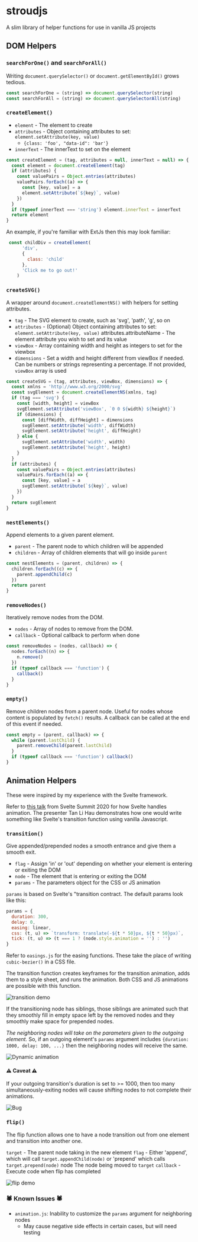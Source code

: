 # stroudjs

A slim library of helper functions for use in vanilla JS projects

## DOM Helpers

### `searchForOne()` and `searchForAll()`

Writing ```document.querySelector()``` or ```document.getElementById()``` grows tedious.

```javascript
const searchForOne = (string) => document.querySelector(string)
const searchForAll = (string) => document.querySelectorAll(string)
```

### `createElement()`

- `element` - The element to create
- `attributes` - Object containing attributes to set: ```element.setAttribute(key, value)```
  - `{class: 'foo', "data-id": 'bar'}`
- `innerText` - The innerText to set on the element

```javascript
const createElement = (tag, attributes = null, innerText = null) => {
  const element = document.createElement(tag)
  if (attributes) {
    const valuePairs = Object.entries(attributes)
    valuePairs.forEach((a) => {
      const [key, value] = a
      element.setAttribute(`${key}`, value)
    })
  }
  if (typeof innerText === 'string') element.innerText = innerText
  return element
}
```

An example, if you're familiar with ExtJs then this may look familiar:

```javascript
 const childDiv = createElement(
      'div',
      {
        class: 'child'
      },
      'Click me to go out!'
    )
```

### `createSVG()`

A wrapper around ```document.createElementNS()``` with helpers for setting attributes.

- `tag` - The SVG element to create, such as 'svg', 'path', 'g', so on
- `attributes` - (Optional) Object containing attributes to set: ```element.setAttribute(key, value)```
attributes.attributeName - The element attribute you wish to set and its value
- `viewBox` - Array containing width and height as integers to set for the viewbox
- `dimensions` - Set a width and height different from viewBox if needed. Can be numbers or strings representing a percentage. If not provided, ```viewBox``` array is used

```javascript
const createSVG = (tag, attributes, viewBox, dimensions) => {
  const xmlns = 'http://www.w3.org/2000/svg'
  const svgElement = document.createElementNS(xmlns, tag)
  if (tag === 'svg') {
    const [width, height] = viewBox
    svgElement.setAttribute('viewBox', `0 0 ${width} ${height}`)
    if (dimensions) {
      const [diffWidth, diffHeight] = dimensions
      svgElement.setAttribute('width', diffWidth)
      svgElement.setAttribute('height', diffHeight)
    } else {
      svgElement.setAttribute('width', width)
      svgElement.setAttribute('height', height)
    }
  }
  if (attributes) {
    const valuePairs = Object.entries(attributes)
    valuePairs.forEach((a) => {
      const [key, value] = a
      svgElement.setAttribute(`${key}`, value)
    })
  }
  return svgElement
}
```

### `nestElements()`

Append elements to a given parent element.

- `parent` - The parent node to which children will be appended
- `children` - Array of children elements that will go inside ```parent```
  
```javascript
const nestElements = (parent, children) => {
  children.forEach((c) => {
    parent.appendChild(c)
  })
  return parent
}
```

### `removeNodes()`

Iteratively remove nodes from the DOM.

- `nodes` - Array of nodes to remove from the DOM.
- `callback` - Optional callback to perform when done

```javascript
const removeNodes = (nodes, callback) => {
  nodes.forEach((n) => {
    n.remove()
  })
  if (typeof callback === 'function') {
    callback()
  }
}
```

### `empty()`

Remove children nodes from a parent node. Useful for nodes whose content is populated by ```fetch()``` results.
A callback can be called at the end of this event if needed.

```javascript
const empty = (parent, callback) => {
  while (parent.lastChild) {
    parent.removeChild(parent.lastChild)
  }
  if (typeof callback === 'function') callback()
}
```

## Animation Helpers

These were inspired by my experience with the Svelte framework. 

Refer to [this talk](https://www.youtube.com/watch?v=FxMyqxc8Fx0) from Svelte Summit 2020 for how Svelte handles animation. The presenter Tan Li Hau demonstrates how one would write something like Svelte's transition function using vanilla Javascript.

### `transition()`

Give appended/prepended nodes a smooth entrance and give them a smooth exit.

- `flag` - Assign 'in' or 'out' depending on whether your element is entering or exiting the DOM
- `node` - The element that is entering or exiting the DOM
- `params` - The parameters object for the CSS or JS animation

`params` is based on Svelte's "transition contract. The default params look like this:

```javascript
params = {
  duration: 300,
  delay: 0,
  easing: linear,
  css: (t, u) => `transform: translate(-${t * 50}px, ${t * 50}px)`,
  tick: (t, u) => (t === 1 ? (node.style.animation = '') : '')
}
```

Refer to `easings.js` for the easing functions. These take the place of writing `cubic-bezier()` in a CSS file.

The transition function creates keyframes for the transition animation, adds them to a style sheet, and runs the animation.
Both CSS and JS animations are possible with this function.

![transition demo](assets/transition.gif "Transition Demo")

If the transitioning node has siblings, those siblings are animated such that they smoothly fill in empty space left by the removed nodes and they smoothly make space for prepended nodes. 

*The neighboring nodes will take on the parameters given to the outgoing element.* So, if an outgoing element's `params` argument includes `{duration: 1000, delay: 100, ...}` then the neighboring nodes will receive the same.

![Dynamic animation](assets/dynamic-shift.gif "Dynamic Adjusting")

#### ⚠️ Caveat ⚠️

If your outgoing transition's duration is set to >= 1000, then too many simultaneously-exiting nodes will cause shifting nodes to not complete their animations.

![Bug](assets/bug.gif "Bug with too many exiters")

### `flip()`

The flip function allows one to have a node transition out from one element and transition into another one.

`target` - The parent node taking in the new element
`flag` - Either 'append', which will call ```target.appendChild(node)``` or 'prepend' which calls ```target.prepend(node)``` node The node being moved to ```target```
`callback` - Execute code when flip has completed

![flip demo](assets/flip.gif "Flip Demo")

### 🕷 Known Issues 🕷

- `animation.js`: Inability to customize the `params` argument for neighboring nodes
  - May cause negative side effects in certain cases, but will need testing
